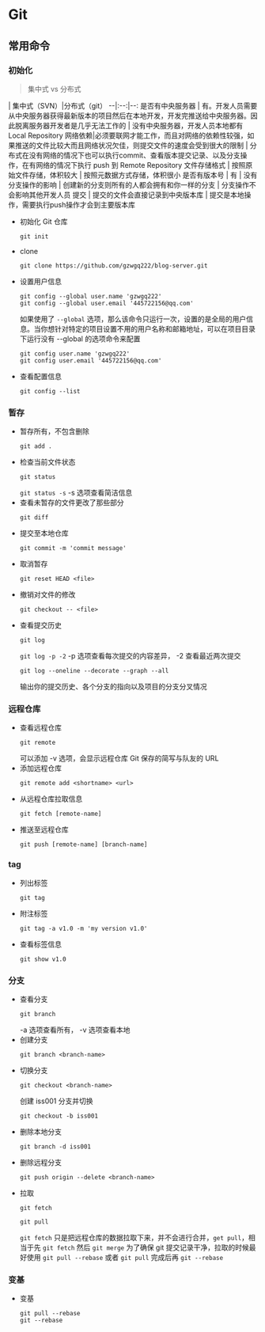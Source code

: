 # Git
## 常用命令
###  初始化
> 集中式 vs 分布式

  | 集中式（SVN）|分布式（git）
--|:--:|--:
是否有中央服务器 | 有。开发人员需要从中央服务器获得最新版本的项目然后在本地开发，开发完推送给中央服务器。因此脱离服务器开发者是几乎无法工作的 | 没有中央服务器，开发人员本地都有 Local Repository
网络依赖|必须要联网才能工作，而且对网络的依赖性较强，如果推送的文件比较大而且网络状况欠佳，则提交文件的速度会受到很大的限制 | 分布式在没有网络的情况下也可以执行commit、查看版本提交记录、以及分支操作，在有网络的情况下执行 push 到 Remote Repository
文件存储格式 | 按照原始文件存储，体积较大 | 按照元数据方式存储，体积很小
是否有版本号 | 有 | 没有
分支操作的影响 | 创建新的分支则所有的人都会拥有和你一样的分支 | 分支操作不会影响其他开发人员
提交 |  提交的文件会直接记录到中央版本库 | 提交是本地操作，需要执行push操作才会到主要版本库

<!-- **集中式**

![集中式](http://www.nowamagic.net/librarys/images/201401/2014_01_03_06.jpg)

**分布式**

![分布式](https://images2017.cnblogs.com/blog/781464/201710/781464-20171017113825209-95721098.jpg) -->

* 初始化 Git 仓库
    ```
    git init
    ```
* clone 
    ```
    git clone https://github.com/gzwgq222/blog-server.git
    ```
* 设置用户信息
    ``` 
    git config --global user.name 'gzwgq222'
    git config --global user.email '445722156@qq.com'
    ```
    如果使用了 `--global` 选项，那么该命令只运行一次，设置的是全局的用户信息。当你想针对特定的项目设置不用的用户名称和邮箱地址，可以在项目目录下运行没有 --global 的选项命令来配置
    ```
    git config user.name 'gzwgq222'
    git config user.email '445722156@qq.com'
    ```
* 查看配置信息
    ```
    git config --list
    ```
### 暂存
* 暂存所有，不包含删除
    ```
    git add .
    ```
* 检查当前文件状态
    ```
    git status
    ```
    `git status -s` -s 选项查看简洁信息
* 查看未暂存的文件更改了那些部分
    ```
    git diff
    ```
* 提交至本地仓库
    ```
    git commit -m 'commit message'
    ```
* 取消暂存
    ```
    git reset HEAD <file>
    ```
* 撤销对文件的修改
    ```
    git checkout -- <file>
    ```
* 查看提交历史
    ```
    git log
    ```
    `git log -p -2`  -p 选项查看每次提交的内容差异， -2 查看最近两次提交
    ```
    git log --oneline --decorate --graph --all
    ```
    输出你的提交历史、各个分支的指向以及项目的分支分叉情况
### 远程仓库
* 查看远程仓库
    ```
    git remote
    ```
    可以添加 -v 选项，会显示远程仓库 Git 保存的简写与队友的 URL
* 添加远程仓库
    ```
    git remote add <shortname> <url>
    ```
* 从远程仓库拉取信息
    ```
    git fetch [remote-name]
    ```
* 推送至远程仓库
    ```
    git push [remote-name] [branch-name]
    ```
### tag
* 列出标签
    ```
    git tag
    ```
* 附注标签
    ```
    git tag -a v1.0 -m 'my version v1.0'
    ```
* 查看标签信息
    ```
    git show v1.0
    ```
### 分支
* 查看分支
    ```
    git branch
    ```
    -a 选项查看所有， -v 选项查看本地
* 创建分支
    ```
    git branch <branch-name>
    ```
* 切换分支
    ```
    git checkout <branch-name>
    ```
    创建 iss001 分支并切换
    ```
    git checkout -b iss001
    ```
* 删除本地分支
    ```
    git branch -d iss001
    ```
* 删除远程分支
    ```
    git push origin --delete <branch-name>
    ```
* 拉取
    ```
    git fetch
    ```
    ```
    git pull
    ```
    `git fetch` 只是把远程仓库的数据拉取下来，并不会进行合并，`get pull`，相当于先 `git fetch` 然后 `git merge`
    为了确保 git 提交记录干净，拉取的时候最好使用 `git pull --rebase` 或者 `git pull` 完成后再 `git --rebase`
### 变基
* 变基
    ```
    git pull --rebase
    git --rebase
    ```
